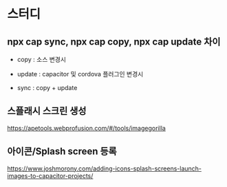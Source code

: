 # 스터디

## npx cap sync, npx cap copy, npx cap update 차이

- copy : 소스 변경시

- update : capacitor 및 cordova 플러그인 변경시

- sync : copy + update

## 스플래시 스크린 생성

https://apetools.webprofusion.com/#/tools/imagegorilla

## 아이콘/Splash screen 등록

https://www.joshmorony.com/adding-icons-splash-screens-launch-images-to-capacitor-projects/
